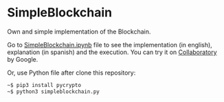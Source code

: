 # SimpleBlockchain

Own and simple implementation of the Blockchain.

Go to [SimpleBlockchain.ipynb](https://github.com/serrodcal/SimpleBlockchain/blob/master/SimpleBlockchain.ipynb)
file to see the implementation (in english), explanation (in spanish) and the execution. You can
try it on [Collaboratory](https://colab.research.google.com/) by Google.

Or, use Python file after clone this repository:

```bash
~$ pip3 install pycrypto
~$ python3 simpleblockchain.py
```
